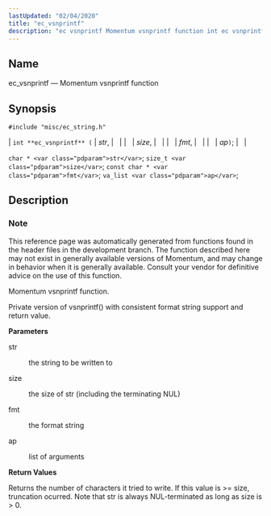 ```yaml
---
lastUpdated: "02/04/2020"
title: "ec_vsnprintf"
description: "ec vsnprintf Momentum vsnprintf function int ec vsnprintf str size fmt ap char str size t size const char fmt va list ap This reference page was automatically generated from functions found in the header files in the development branch The function described here may not exist in generally available..."
---
```


<a name="apis.ec_vsnprintf"></a> 
## Name

ec_vsnprintf — Momentum vsnprintf function

## Synopsis

`#include "misc/ec_string.h"`

| `int **ec_vsnprintf** (` | <var class="pdparam">str</var>, |   |
|   | <var class="pdparam">size</var>, |   |
|   | <var class="pdparam">fmt</var>, |   |
|   | <var class="pdparam">ap</var>`)`; |   |

`char * <var class="pdparam">str</var>`;
`size_t <var class="pdparam">size</var>`;
`const char * <var class="pdparam">fmt</var>`;
`va_list <var class="pdparam">ap</var>`;<a name="idp62889920"></a> 
## Description

### Note

This reference page was automatically generated from functions found in the header files in the development branch. The function described here may not exist in generally available versions of Momentum, and may change in behavior when it is generally available. Consult your vendor for definitive advice on the use of this function.

Momentum vsnprintf function.

Private version of vsnprintf() with consistent format string support and return value.

**<a name="idp62893328"></a> Parameters**

<dl class="variablelist">

<dt>str</dt>

<dd>

the string to be written to

</dd>

<dt>size</dt>

<dd>

the size of str (including the terminating NUL)

</dd>

<dt>fmt</dt>

<dd>

the format string

</dd>

<dt>ap</dt>

<dd>

list of arguments

</dd>

</dl>

**<a name="idp62901552"></a> Return Values**

Returns the number of characters it tried to write. If this value is >= size, truncation ocurred. Note that str is always NUL-terminated as long as size is > 0.